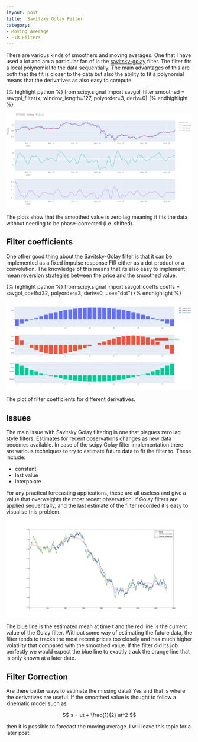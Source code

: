 ```yaml
---
layout: post
title:  Savitzky Golay Filter
category:
- Moving Average
- FIR Filters
---
```


There are various kinds of smoothers and moving averages. One that I have used a lot and am a particular fan of is the [savitsky-golay][wiki-golay] filter.
The filter fits a local polynomial to the data sequentially.
The main advantages of this are both that the fit is closer to the data but also the ability to fit a
polynomial means that the derivatives as also easy to compute.

{% highlight python %}
from scipy.signal import savgol_filter
smoothed = savgol_filter(x, window_length=127, polyorder=3, deriv=0)
{% endhighlight %}

![golay_issue](/assets/2020-12-05/golay-plot.png)

The plots show that the smoothed value is zero lag meaning it fits the data without needing to be phase-corrected (i.e. shifted).

## Filter coefficients

One other good thing about the Savitsky-Golay filter is that it can be implemented as a fixed impulse response FIR
either as a dot product or a convolution. The knowledge of this means that its also easy to implement mean reversion
strategies between the price and the smoothed value.

{% highlight python %}
from scipy.signal import savgol_coeffs
coeffs = savgol_coeffs(32, polyorder=3, deriv=0, use="dot")
{% endhighlight %}

![golay_issue2](/assets/2020-12-05/golay-weights.png)

The plot of filter coefficients for different derivatives.

## Issues

The main issue with Savitsky Golay filtering is one that plagues zero lag style filters.
Estimates for recent observations changes as new data becomes available. In case of the scipy Golay filter
implementation there are various techniques to try to estimate future data to fit the filter to.
These include:
  * constant
  * last value
  * interpolate

For any practical forecasting applications, these are all useless and give a value that overweights the most recent observation.
If Golay filters are applied sequentially, and the last estimate of the filter recorded it's easy to visualise this problem.

![golay_issue3](/assets/2020-12-05/Savitsky-Golay-filter.png)

The blue line is the estimated mean at time t and the red line is the current value of the Golay filter.
Without some way of estimating the future data, the filter tends to tracks the most recent prices too closely
and has much higher volatility that compared with the smoothed value. If the filter did its job perfectly we would expect the 
blue line to exactly track the orange line that is only known at a later date.

## Filter Correction

Are there better ways to estimate the missing data? Yes and that is where the derivatives are useful. If the smoothed value is thought to follow a kinematic model such as

$$ s = ut + \frac{1}{2} at^2 $$

then it is possible to forecast the moving average. I will leave this topic for a later post.

[wiki-golay]: https://en.wikipedia.org/wiki/Savitzky%E2%80%93Golay_filter
